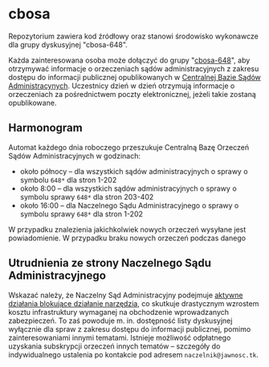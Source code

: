 # cbosa

Repozytorium zawiera kod źródłowy oraz stanowi środowisko wykonawcze dla grupy dyskusyjnej "cbosa-648".

Każda zainteresowana osoba może dołączyć do grupy "[cbosa-648](https://groups.google.com/forum/#!forum/cbosa-648)", aby otrzymywać informacje o orzeczeniach sądów administracyjnych z zakresu dostępu do informacji publicznej opublikowanych w [Centralnej Bazie Sądów Administracynych](http://orzeczenia.nsa.gov.pl/cbo/query). Uczestnicy dzień w dzień otrzymują informacje o orzeczeniach za pośrednictwem poczty elektronicznej, jeżeli takie zostaną opublikowane.

## Harmonogram

Automat każdego dnia roboczego przeszukuje Centralną Bazę Orzeczeń Sądów Administracyjnych w godzinach:

- około północy – dla wszystkich sądów administracyjnych o sprawy o symbolu ```648*``` dla stron 1-202
- około 8:00 – dla wszystkich sądów administracyjnych o sprawy o symbolu sprawy ```648*``` dla stron 203-402
- około 16:00 – dla Naczelnego Sądu Administracyjnego o sprawy o symbolu sprawy ```648*``` dla stron 1-202

W przypadku znalezienia jakichkolwiek nowych orzeczeń wysyłane jest powiadomienie. W przypadku braku nowych orzeczeń podczas danego  

## Utrudnienia ze strony Naczelnego Sądu Administracyjnego

Wskazać należy, że Naczelny Sąd Administracyjny podejmuje [aktywne działania blokujące działanie narzędzia](https://ochrona.jawne.info.pl/2015/11/10/otwarte-dane-wsparciem-partnerstwa-obywatel-panstwo/), co skutkuje drastycznym wzrostem kosztu infrastruktury wymaganej na obchodzenie wprowadzanych zabezpieczeń. To zaś powoduje m. in. dostępność listy dyskusyjnej wyłącznie dla spraw z zakresu dostępu do informacji publicznej, pomimo zainteresowaniami innymi tematami. Istnieje możliwość odpłatnego uzyskania subskrypcji orzeczeń innych tematów – szczegóły do indywidualnego ustalenia po kontakcie pod adresem `naczelnik@jawnosc.tk`.
